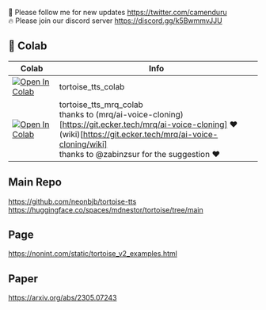 🐣 Please follow me for new updates https://twitter.com/camenduru <br />
🔥 Please join our discord server https://discord.gg/k5BwmmvJJU

## 🦒 Colab

| Colab | Info
| --- | --- |
[![Open In Colab](https://colab.research.google.com/assets/colab-badge.svg)](https://colab.research.google.com/github/camenduru/tortoise-tts-colab/blob/main/tortoise_tts_colab.ipynb) | tortoise_tts_colab
[![Open In Colab](https://colab.research.google.com/assets/colab-badge.svg)](https://colab.research.google.com/github/camenduru/tortoise-tts-colab/blob/main/tortoise_tts_mrq_colab.ipynb) | tortoise_tts_mrq_colab <br /> thanks to (mrq/ai-voice-cloning)[https://git.ecker.tech/mrq/ai-voice-cloning] ❤ <br /> (wiki)[https://git.ecker.tech/mrq/ai-voice-cloning/wiki] <br /> thanks to @zabinzsur for the suggestion ❤

## Main Repo
https://github.com/neonbjb/tortoise-tts <br />
https://huggingface.co/spaces/mdnestor/tortoise/tree/main

## Page
https://nonint.com/static/tortoise_v2_examples.html

## Paper
https://arxiv.org/abs/2305.07243
